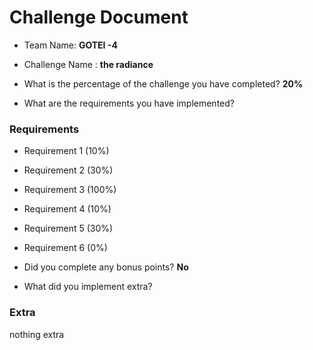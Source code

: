 # Challenge Document

- Team Name: **GOTEI -4**
- Challenge Name : **the radiance**

- What is the percentage of the challenge you have completed? **20%**

- What are the requirements you have implemented?

### Requirements

- Requirement 1 (10%)
- Requirement 2 (30%)
- Requirement 3 (100%)
- Requirement 4 (10%)
- Requirement 5 (30%)
- Requirement 6 (0%)

- Did you complete any bonus points? **No**

- What did you implement extra?

### Extra
nothing extra
